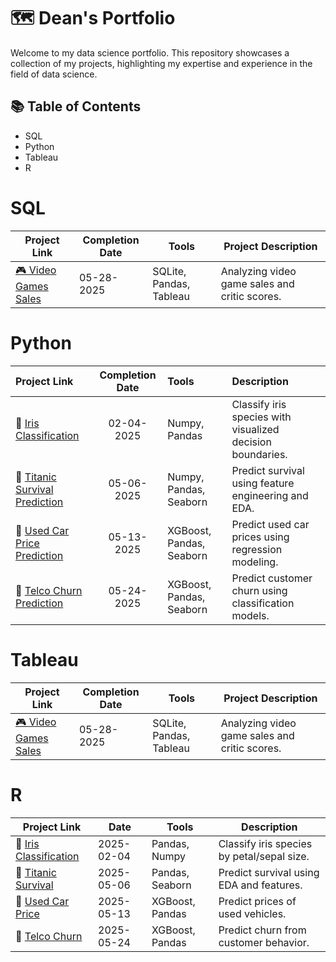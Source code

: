 # 🗺 Dean's Portfolio 
Welcome to my data science portfolio. This repository showcases a collection of my projects, highlighting my expertise and experience in the field of data science.

## 📚 Table of Contents
- SQL
- Python
- Tableau
- R

# SQL
| Project Link | Completion Date | Tools | Project Description |
|-------------|----------------|-------|----------------------|
| [🎮 Video Games Sales](https://github.com/deannie-choi/Video-games-sales) | 05-28-2025 | SQLite, Pandas, Tableau | Analyzing video game sales and critic scores. |

# Python
<table>
  <thead>
    <tr>
      <th style="text-align:left;">Project Link</th>
      <th style="text-align:center;">Completion Date</th>
      <th style="text-align:left;">Tools</th>
      <th style="text-align:left;">Description</th>
    </tr>
  </thead>
  <tbody>
    <tr>
      <td>🌸 <a href="#">Iris Classification</a></td>
      <td style="text-align:center;">02-04-2025</td>
      <td>Numpy, Pandas</td>
      <td>Classify iris species with visualized decision boundaries.</td>
    </tr>
    <tr>
      <td>🚢 <a href="#">Titanic Survival Prediction</a></td>
      <td style="text-align:center;">05-06-2025</td>
      <td>Numpy, Pandas, Seaborn</td>
      <td>Predict survival using feature engineering and EDA.</td>
    </tr>
    <tr>
      <td>🚗 <a href="#">Used Car Price Prediction</a></td>
      <td style="text-align:center;">05-13-2025</td>
      <td>XGBoost, Pandas, Seaborn</td>
      <td>Predict used car prices using regression modeling.</td>
    </tr>
    <tr>
      <td>🎯 <a href="#">Telco Churn Prediction</a></td>
      <td style="text-align:center;">05-24-2025</td>
      <td>XGBoost, Pandas, Seaborn</td>
      <td>Predict customer churn using classification models.</td>
    </tr>
  </tbody>
</table>

# Tableau
| Project Link | Completion Date | Tools | Project Description |
|-------------|----------------|-------|----------------------|
| [🎮 Video Games Sales](https://github.com/deannie-choi/Video-games-sales) | 05-28-2025 | SQLite, Pandas, Tableau | Analyzing video game sales and critic scores. |

# R
| Project Link | Date | Tools | Description |
|--------------|------|-------|-------------|
| 🌸 [Iris Classification](#) | 2025-02-04 | Pandas, Numpy | Classify iris species by petal/sepal size. |
| 🚢 [Titanic Survival](#) | 2025-05-06 | Pandas, Seaborn | Predict survival using EDA and features. |
| 🚗 [Used Car Price](#) | 2025-05-13 | XGBoost, Pandas | Predict prices of used vehicles. |
| 🎯 [Telco Churn](#) | 2025-05-24 | XGBoost, Pandas | Predict churn from customer behavior. |
